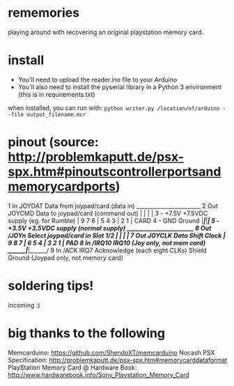 # rememories
playing around with recovering an original playstation memory card.

# install
- You'll need to upload the reader.ino file to your Arduino 
- You'll also need to install the pyserial library in a Python 3 environment (this is in requirements.txt)

when installed, you can run with: 
`python writer.py /location/of/arduino --file output_filename.mcr`

# pinout (source: http://problemkaputt.de/psx-spx.htm#pinoutscontrollerportsandmemorycardports)

  1 In  JOYDAT Data from joypad/card (data in)    _______________________
  2 Out JOYCMD Data to joypad/card (command out) |       |       |       |
  3 -   +7.5V  +7.5VDC supply (eg. for Rumble)   | 9 7 6 | 5 4 3 |  2 1  | CARD
  4 -   GND    Ground                            |_______|_______|_______|
  5 -   +3.5V  +3.5VDC supply (normal supply)     _______________________
  6 Out /JOYn  Select joypad/card in Slot 1/2    |       |       |       |
  7 Out JOYCLK Data Shift Clock                  | 9 8 7 | 6 5 4 | 3 2 1 | PAD
  8 In  /IRQ10 IRQ10 (Joy only, not mem card)     \______|_______|______/
  9 In  /ACK   IRQ7 Acknowledge (each eight CLKs)
  Shield       Ground (Joypad only, not memory card)

# soldering tips!
incoming :) 

# big thanks to the following
Memcarduino: https://github.com/ShendoXT/memcarduino
Nocash PSX Specification: http://problemkaputt.de/psx-spx.htm#memorycarddataformat
PlayStation Memory Card @ Hardware Book: http://www.hardwarebook.info/Sony_Playstation_Memory_Card
